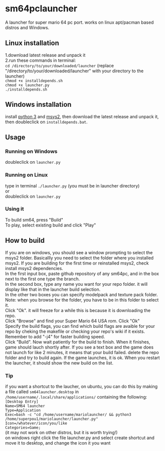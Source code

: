 # sm64pclauncher
A launcher for super mario 64 pc port. works on linux apt/pacman based distros and Windows.
## Linux installation
1.download latest release and unpack it  
2.run these commands in terminal:  
`cd /directory/to/your/downloaded/launcher` (replace "/directory/to/your/downloaded/launcher" with your directory to the launcher)  
`chmod +x installdepends.sh`  
`chmod +x launcher.py`  
`./installdepends.sh`  
## Windows installation
install [python 3](https://www.python.org/downloads/) and [msys2](https://www.msys2.org/), then download the latest release and unpack it, then doubleclick on `installdepends.bat`.
## Usage
### Running on Windows
doubleclick  on `launcher.py`
### Running on Linux
type in terminal `./launcher.py` (you must be in launcher directory)  
or  
doubleclick  on `launcher.py`
### Using it
To build sm64, press "Build"  
To play, select existing build and click "Play"  
## How to build
If you are on windows, you should see a window prompting to select the msys2 folder. Basicallly you need to select the folder where you installed msys2. If you are building for the first time or reinstalled msys2, check install msys2 dependencies.  
In the first input box, paste github repository of any sm64pc, and in the box next to the first one type the branch.  
In the second box, type any name you want for your repo folder. it will display like that in the launcher build selection.  
In the other two boxes you can specify modelpack and texture pack folder. Note: when you browse for the folder, you have to be in this folder to select it.  
Click "Ok". it will freeze for a while this is because it is downloading the repo.  
Click "Browse" and find your Super Mario 64 USA rom. Click "Ok"  
Specify the build flags, you can find which build flags are avaible for your repo by cheking the makefile or checking your repo's wiki if it exists. Remember to add "-j4" for faster building speed.  
Click "Build". Now wait patiently for the build to finish. When it finishes, game should lauch shortly after. If you see a text box and the game does not launch for like 2 minutes, it means that your build failed. delete the repo folder and try to build again. If the game launches, it is ok. When you restart the launcher, it should show the new build on the list.
### Tip
if you want a shortcut to the laucher, on ubuntu, you can do this by making a file called `sm64launcher.desktop` in `/home/username/.local/share/applications/` containing the following:  
`[Desktop Entry]`  
`Name=SM64 launcher`  
`Type=Application`  
`Exec=bash -c "cd /home/username/mariolauncher/ && python3 /home/superpou1/mariolauncher/launcher.py"`  
`Icon=/whatever/icon/you/like`  
`Categories=Game;`  
(it may not work on other distros, but it is worth trying!)  
on windows right click the file launcher.py and select create shortcut and move it to desktop, and change the icon it you want
